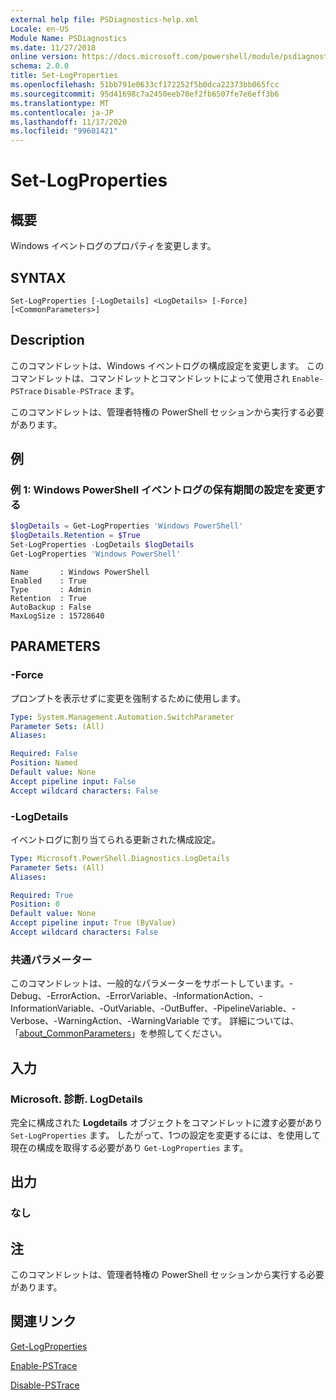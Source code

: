 ```yaml
---
external help file: PSDiagnostics-help.xml
Locale: en-US
Module Name: PSDiagnostics
ms.date: 11/27/2018
online version: https://docs.microsoft.com/powershell/module/psdiagnostics/set-logproperties?view=powershell-7.2&WT.mc_id=ps-gethelp
schema: 2.0.0
title: Set-LogProperties
ms.openlocfilehash: 51bb791e0633cf172252f5b0dca22373bb065fcc
ms.sourcegitcommit: 95d41698c7a2450eeb70ef2fb6507fe7e6eff3b6
ms.translationtype: MT
ms.contentlocale: ja-JP
ms.lasthandoff: 11/17/2020
ms.locfileid: "99601421"
---
```

# Set-LogProperties

## 概要
Windows イベントログのプロパティを変更します。

## SYNTAX

```
Set-LogProperties [-LogDetails] <LogDetails> [-Force] [<CommonParameters>]
```

## Description

このコマンドレットは、Windows イベントログの構成設定を変更します。 このコマンドレットは、コマンドレットとコマンドレットによって使用され `Enable-PSTrace` `Disable-PSTrace` ます。

このコマンドレットは、管理者特権の PowerShell セッションから実行する必要があります。

## 例

### 例 1: Windows PowerShell イベントログの保有期間の設定を変更する

```powershell
$logDetails = Get-LogProperties 'Windows PowerShell'
$logDetails.Retention = $True
Set-LogProperties -LogDetails $logDetails
Get-LogProperties 'Windows PowerShell'
```

```Output
Name       : Windows PowerShell
Enabled    : True
Type       : Admin
Retention  : True
AutoBackup : False
MaxLogSize : 15728640
```

## PARAMETERS

### -Force

プロンプトを表示せずに変更を強制するために使用します。

```yaml
Type: System.Management.Automation.SwitchParameter
Parameter Sets: (All)
Aliases:

Required: False
Position: Named
Default value: None
Accept pipeline input: False
Accept wildcard characters: False
```

### -LogDetails

イベントログに割り当てられる更新された構成設定。

```yaml
Type: Microsoft.PowerShell.Diagnostics.LogDetails
Parameter Sets: (All)
Aliases:

Required: True
Position: 0
Default value: None
Accept pipeline input: True (ByValue)
Accept wildcard characters: False
```

### 共通パラメーター

このコマンドレットは、一般的なパラメーターをサポートしています。-Debug、-ErrorAction、-ErrorVariable、-InformationAction、-InformationVariable、-OutVariable、-OutBuffer、-PipelineVariable、-Verbose、-WarningAction、-WarningVariable です。 詳細については、「[about_CommonParameters](https://go.microsoft.com/fwlink/?LinkID=113216)」を参照してください。

## 入力

### Microsoft. 診断. LogDetails

完全に構成された **Logdetails** オブジェクトをコマンドレットに渡す必要があり `Set-LogProperties` ます。
したがって、1つの設定を変更するには、を使用して現在の構成を取得する必要があり `Get-LogProperties` ます。

## 出力

### なし

## 注

このコマンドレットは、管理者特権の PowerShell セッションから実行する必要があります。

## 関連リンク

[Get-LogProperties](Get-LogProperties.md)

[Enable-PSTrace](Enable-PSTrace.md)

[Disable-PSTrace](Disable-PSTrace.md)

